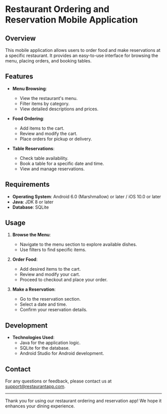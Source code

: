 # Restaurant Ordering and Reservation Mobile Application

## Overview
This mobile application allows users to order food and make reservations at a specific restaurant. It provides an easy-to-use interface for browsing the menu, placing orders, and booking tables.

## Features
- **Menu Browsing**:
  - View the restaurant's menu.
  - Filter items by category.
  - View detailed descriptions and prices.

- **Food Ordering**:
  - Add items to the cart.
  - Review and modify the cart.
  - Place orders for pickup or delivery.

- **Table Reservations**:
  - Check table availability.
  - Book a table for a specific date and time.
  - View and manage reservations.

## Requirements
- **Operating System**: Android 6.0 (Marshmallow) or later / iOS 10.0 or later
- **Java**: JDK 8 or later
- **Database**: SQLite

## Usage
1. **Browse the Menu**:
   - Navigate to the menu section to explore available dishes.
   - Use filters to find specific items.

2. **Order Food**:
   - Add desired items to the cart.
   - Review and modify your cart.
   - Proceed to checkout and place your order.

3. **Make a Reservation**:
   - Go to the reservation section.
   - Select a date and time.
   - Confirm your reservation details.

## Development
- **Technologies Used**:
  - Java for the application logic.
  - SQLite for the database.
  - Android Studio for Android development.

## Contact
For any questions or feedback, please contact us at [support@restaurantapp.com](ahmedawwad221b@gmail.com).

---

Thank you for using our restaurant ordering and reservation app! We hope it enhances your dining experience.
